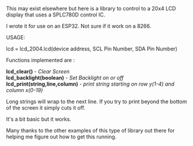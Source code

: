 This may exist elsewhere but here is a library to control to a 20x4 LCD display that uses a SPLC780D control IC.

I wrote it for use on an ESP32.  Not sure if it work on a 8266.

USAGE:

  lcd = lcd_2004.lcd(device address, SCL Pin Number, SDA Pin Number)

Functions implemented are :

  <b>lcd_clear()</b> - <i>Clear Screen</i><br>
  <b>lcd_backlight(boolean)</b> - <i>Set Backlight on or off</i><br>
  <b>lcd_print(string,line,column)</b> - <i>print string starting on row y(1-4) and column x(0-19)</i><br>

Long strings will wrap to the next line.
If you try to print beyond the bottom of the screen it simply cuts it off.

It's a bit basic but it works.

Many thanks to the other examples of this type of library out there for helping me figure out how to get this running.
